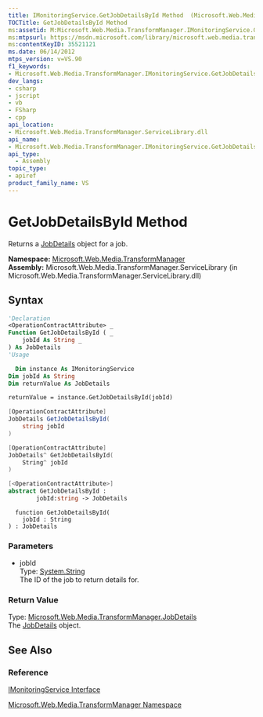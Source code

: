 ```yaml
---
title: IMonitoringService.GetJobDetailsById Method  (Microsoft.Web.Media.TransformManager)
TOCTitle: GetJobDetailsById Method
ms:assetid: M:Microsoft.Web.Media.TransformManager.IMonitoringService.GetJobDetailsById(System.String)
ms:mtpsurl: https://msdn.microsoft.com/library/microsoft.web.media.transformmanager.imonitoringservice.getjobdetailsbyid(v=VS.90)
ms:contentKeyID: 35521121
ms.date: 06/14/2012
mtps_version: v=VS.90
f1_keywords:
- Microsoft.Web.Media.TransformManager.IMonitoringService.GetJobDetailsById
dev_langs:
- csharp
- jscript
- vb
- FSharp
- cpp
api_location:
- Microsoft.Web.Media.TransformManager.ServiceLibrary.dll
api_name:
- Microsoft.Web.Media.TransformManager.IMonitoringService.GetJobDetailsById
api_type:
  - Assembly
topic_type:
- apiref
product_family_name: VS
---
```


# GetJobDetailsById Method

Returns a [JobDetails](jobdetails-class-microsoft-web-media-transformmanager.md) object for a job.

**Namespace:**  [Microsoft.Web.Media.TransformManager](microsoft-web-media-transformmanager-namespace.md)  
**Assembly:**  Microsoft.Web.Media.TransformManager.ServiceLibrary (in Microsoft.Web.Media.TransformManager.ServiceLibrary.dll)

## Syntax

```vb
'Declaration
<OperationContractAttribute> _
Function GetJobDetailsById ( _
    jobId As String _
) As JobDetails
'Usage

  Dim instance As IMonitoringService
Dim jobId As String
Dim returnValue As JobDetails

returnValue = instance.GetJobDetailsById(jobId)
```

```csharp
[OperationContractAttribute]
JobDetails GetJobDetailsById(
    string jobId
)
```

```cpp
[OperationContractAttribute]
JobDetails^ GetJobDetailsById(
    String^ jobId
)
```

``` fsharp
[<OperationContractAttribute>]
abstract GetJobDetailsById : 
        jobId:string -> JobDetails 
```

```jscript
  function GetJobDetailsById(
    jobId : String
) : JobDetails
```

### Parameters

  - jobId  
    Type: [System.String](https://msdn.microsoft.com/library/s1wwdcbf)  
    The ID of the job to return details for.  

### Return Value

Type: [Microsoft.Web.Media.TransformManager.JobDetails](jobdetails-class-microsoft-web-media-transformmanager.md)  
The [JobDetails](jobdetails-class-microsoft-web-media-transformmanager.md) object.  

## See Also

### Reference

[IMonitoringService Interface](imonitoringservice-interface-microsoft-web-media-transformmanager.md)

[Microsoft.Web.Media.TransformManager Namespace](microsoft-web-media-transformmanager-namespace.md)
